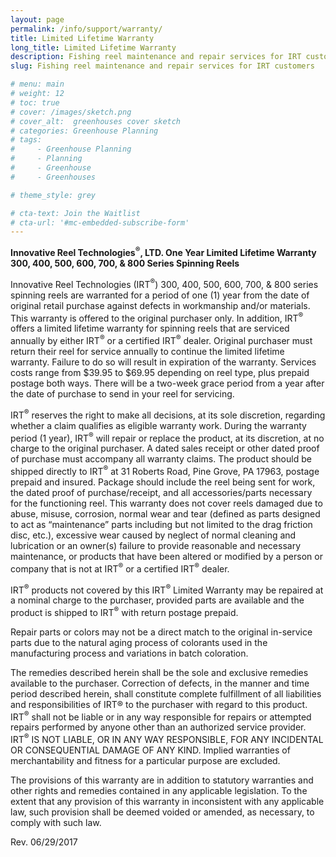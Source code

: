 ```yaml
---
layout: page
permalink: /info/support/warranty/
title: Limited Lifetime Warranty
long_title: Limited Lifetime Warranty
description: Fishing reel maintenance and repair services for IRT customers
slug: Fishing reel maintenance and repair services for IRT customers

# menu: main
# weight: 12
# toc: true
# cover: /images/sketch.png
# cover_alt:  greenhouses cover sketch
# categories: Greenhouse Planning
# tags: 
#     - Greenhouse Planning
#     - Planning
#     - Greenhouse
#     - Greenhouses

# theme_style: grey

# cta-text: Join the Waitlist
# cta-url: '#mc-embedded-subscribe-form'
---
```


**Innovative Reel Technologies<sup>®</sup>, LTD. One Year Limited Lifetime Warranty 300, 400, 500, 600, 700, & 800 Series Spinning Reels**

Innovative Reel Technologies (IRT<sup>®</sup>) 300, 400, 500, 600, 700, & 800 series spinning reels are warranted for a period of one (1) year from the date of original retail purchase against defects in workmanship and/or materials. This warranty is offered to the original purchaser only.  In addition, IRT<sup>®</sup> offers a limited lifetime warranty for spinning reels that are serviced annually by either IRT<sup>®</sup> or a certified IRT<sup>®</sup> dealer. Original purchaser must return their reel for service annually to continue the limited lifetime warranty. Failure to do so will result in expiration of the warranty. Services costs range from $39.95 to $69.95 depending on reel type, plus prepaid postage both ways. There will be a two-week grace period from a year after the date of purchase to send in your reel for servicing.

IRT<sup>®</sup> reserves the right to make all decisions, at its sole discretion, regarding whether a claim qualifies as eligible warranty work. During the warranty period (1 year), IRT<sup>®</sup> will repair or replace the product, at its discretion, at no charge to the original purchaser. A dated sales receipt or other dated proof of purchase must accompany all warranty claims. The product should be shipped directly to IRT<sup>®</sup> at 31 Roberts Road, Pine Grove, PA 17963, postage prepaid and insured. Package should include the reel being sent for work, the dated proof of purchase/receipt, and all accessories/parts necessary for the functioning reel.
This warranty does not cover reels damaged due to abuse, misuse, corrosion, normal wear and tear (defined as parts designed to act as “maintenance” parts including but not limited to the drag friction disc, etc.), excessive wear caused by neglect of normal cleaning and lubrication or an owner(s) failure to provide reasonable and necessary maintenance, or products that have been altered or modified by a person or company that is not at IRT<sup>®</sup> or a certified IRT<sup>®</sup> dealer.

IRT<sup>®</sup> products not covered by this IRT<sup>®</sup> Limited Warranty may be repaired at a nominal charge to the purchaser, provided parts are available and the product is shipped to IRT<sup>®</sup> with return postage prepaid.

Repair parts or colors may not be a direct match to the original in-service parts due to the natural aging process of colorants used in the manufacturing process and variations in batch coloration.

The remedies described herein shall be the sole and exclusive remedies available to the purchaser. Correction of defects, in the manner and time period described herein, shall constitute complete fulfillment of all liabilities and responsibilities of IRT® to the purchaser with regard to this product. IRT<sup>®</sup> shall not be liable or in any way responsible for repairs or attempted repairs performed by anyone other than an authorized service provider. IRT<sup>®</sup> IS NOT LIABLE, OR IN ANY WAY RESPONSIBLE, FOR ANY INCIDENTAL OR CONSEQUENTIAL DAMAGE OF ANY KIND. Implied warranties of merchantability and fitness for a particular purpose are excluded.

The provisions of this warranty are in addition to statutory warranties and other rights and remedies contained in any applicable legislation. To the extent that any provision of this warranty in inconsistent with any applicable law, such provision shall be deemed voided or amended, as necessary, to comply with such law.

Rev. 06/29/2017

